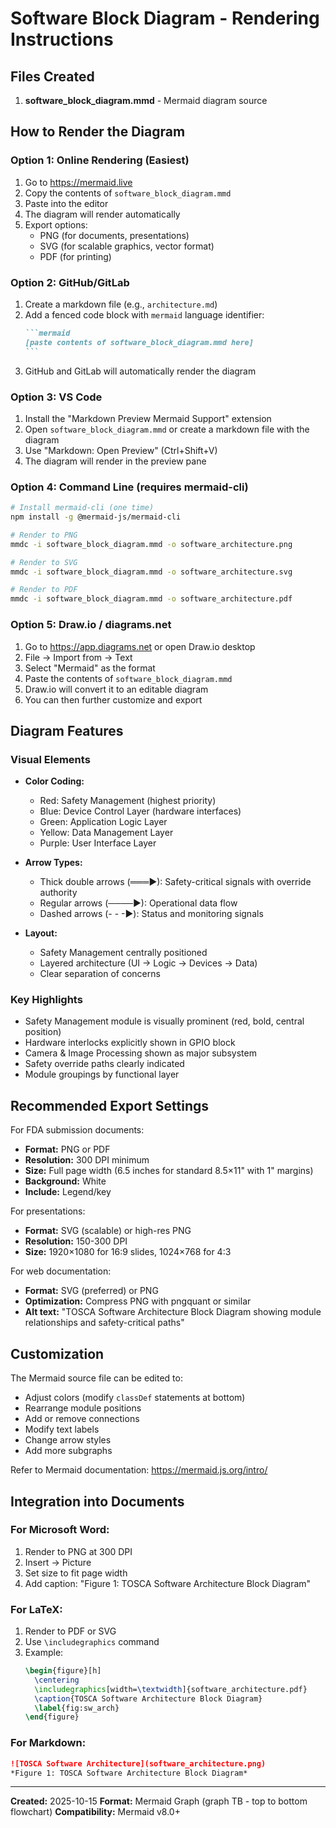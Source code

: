 # Software Block Diagram - Rendering Instructions

## Files Created

1. **software_block_diagram.mmd** - Mermaid diagram source

## How to Render the Diagram

### Option 1: Online Rendering (Easiest)

1. Go to https://mermaid.live
2. Copy the contents of `software_block_diagram.mmd`
3. Paste into the editor
4. The diagram will render automatically
5. Export options:
   - PNG (for documents, presentations)
   - SVG (for scalable graphics, vector format)
   - PDF (for printing)

### Option 2: GitHub/GitLab

1. Create a markdown file (e.g., `architecture.md`)
2. Add a fenced code block with `mermaid` language identifier:
   ````markdown
   ```mermaid
   [paste contents of software_block_diagram.mmd here]
   ```
   ````
3. GitHub and GitLab will automatically render the diagram

### Option 3: VS Code

1. Install the "Markdown Preview Mermaid Support" extension
2. Open `software_block_diagram.mmd` or create a markdown file with the diagram
3. Use "Markdown: Open Preview" (Ctrl+Shift+V)
4. The diagram will render in the preview pane

### Option 4: Command Line (requires mermaid-cli)

```bash
# Install mermaid-cli (one time)
npm install -g @mermaid-js/mermaid-cli

# Render to PNG
mmdc -i software_block_diagram.mmd -o software_architecture.png

# Render to SVG
mmdc -i software_block_diagram.mmd -o software_architecture.svg

# Render to PDF
mmdc -i software_block_diagram.mmd -o software_architecture.pdf
```

### Option 5: Draw.io / diagrams.net

1. Go to https://app.diagrams.net or open Draw.io desktop
2. File → Import from → Text
3. Select "Mermaid" as the format
4. Paste the contents of `software_block_diagram.mmd`
5. Draw.io will convert it to an editable diagram
6. You can then further customize and export

## Diagram Features

### Visual Elements

- **Color Coding:**
  - Red: Safety Management (highest priority)
  - Blue: Device Control Layer (hardware interfaces)
  - Green: Application Logic Layer
  - Yellow: Data Management Layer
  - Purple: User Interface Layer

- **Arrow Types:**
  - Thick double arrows (═══►): Safety-critical signals with override authority
  - Regular arrows (────►): Operational data flow
  - Dashed arrows (- - -►): Status and monitoring signals

- **Layout:**
  - Safety Management centrally positioned
  - Layered architecture (UI → Logic → Devices → Data)
  - Clear separation of concerns

### Key Highlights

- Safety Management module is visually prominent (red, bold, central position)
- Hardware interlocks explicitly shown in GPIO block
- Camera & Image Processing shown as major subsystem
- Safety override paths clearly indicated
- Module groupings by functional layer

## Recommended Export Settings

For FDA submission documents:
- **Format:** PNG or PDF
- **Resolution:** 300 DPI minimum
- **Size:** Full page width (6.5 inches for standard 8.5×11" with 1" margins)
- **Background:** White
- **Include:** Legend/key

For presentations:
- **Format:** SVG (scalable) or high-res PNG
- **Resolution:** 150-300 DPI
- **Size:** 1920×1080 for 16:9 slides, 1024×768 for 4:3

For web documentation:
- **Format:** SVG (preferred) or PNG
- **Optimization:** Compress PNG with pngquant or similar
- **Alt text:** "TOSCA Software Architecture Block Diagram showing module relationships and safety-critical paths"

## Customization

The Mermaid source file can be edited to:
- Adjust colors (modify `classDef` statements at bottom)
- Rearrange module positions
- Add or remove connections
- Modify text labels
- Change arrow styles
- Add more subgraphs

Refer to Mermaid documentation: https://mermaid.js.org/intro/

## Integration into Documents

### For Microsoft Word:
1. Render to PNG at 300 DPI
2. Insert → Picture
3. Set size to fit page width
4. Add caption: "Figure 1: TOSCA Software Architecture Block Diagram"

### For LaTeX:
1. Render to PDF or SVG
2. Use `\includegraphics` command
3. Example:
   ```latex
   \begin{figure}[h]
     \centering
     \includegraphics[width=\textwidth]{software_architecture.pdf}
     \caption{TOSCA Software Architecture Block Diagram}
     \label{fig:sw_arch}
   \end{figure}
   ```

### For Markdown:
```markdown
![TOSCA Software Architecture](software_architecture.png)
*Figure 1: TOSCA Software Architecture Block Diagram*
```

---

**Created:** 2025-10-15
**Format:** Mermaid Graph (graph TB - top to bottom flowchart)
**Compatibility:** Mermaid v8.0+
